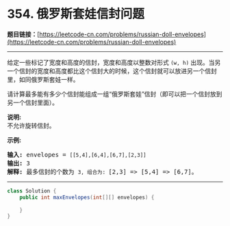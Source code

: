 # 354. 俄罗斯套娃信封问题

**题目链接：**[https://leetcode-cn.com/problems/russian-doll-envelopes](https://leetcode-cn.com/problems/russian-doll-envelopes)

---

<div class="content__1Y2H">
 <div class="notranslate">
  <p>给定一些标记了宽度和高度的信封，宽度和高度以整数对形式&nbsp;<code>(w, h)</code>&nbsp;出现。当另一个信封的宽度和高度都比这个信封大的时候，这个信封就可以放进另一个信封里，如同俄罗斯套娃一样。</p> 
  <p>请计算最多能有多少个信封能组成一组“俄罗斯套娃”信封（即可以把一个信封放到另一个信封里面）。</p> 
  <p><strong>说明:</strong><br> 不允许旋转信封。</p> 
  <p><strong>示例:</strong></p> 
  <pre class="language-text"><strong>输入:</strong> envelopes = <code>[[5,4],[6,4],[6,7],[2,3]]</code>
<strong>输出:</strong> 3 
<strong>解释:</strong> 最多信封的个数为 <code>3, 组合为: </code>[2,3] =&gt; [5,4] =&gt; [6,7]。
</pre> 
 </div>
</div>

---

```java
class Solution {
    public int maxEnvelopes(int[][] envelopes) {
        
    }
}
```